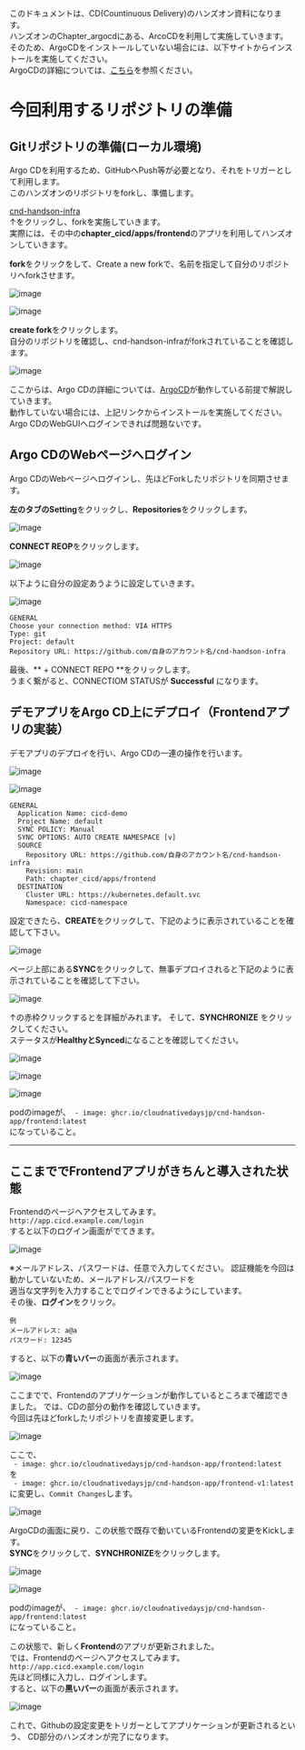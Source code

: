 
このドキュメントは、CD(Countinuous Delivery)のハンズオン資料になります。  
ハンズオンのChapter_argocdにある、ArcoCDを利用して実施していきます。  
そのため、ArgoCDをインストールしていない場合には、以下サイトからインストールを実施してください。  
ArgoCDの詳細については、[こちら](https://github.com/cloudnativedaysjp/cnd-handson/blob/main/chapter_argocd/README_webui.md)を参照ください。  

# 今回利用するリポジトリの準備  
## Gitリポジトリの準備(ローカル環境)

Argo CDを利用するため、GitHubへPush等が必要となり、それをトリガーとして利用します。  
このハンズオンのリポジトリをforkし、準備します。

[cnd-handson-infra](https://github.com/cloudnativedaysjp/cnd-handson-infra)  
↑をクリックし、forkを実施していきます。  
実際には、その中の**chapter_cicd/apps/frontend**のアプリを利用してハンズオンしていきます。

**fork**をクリックをして、Create a new forkで、名前を指定して自分のリポジトリへforkさせます。  

![image](image/fork1.png)


![image](image/fork2.png)

**create fork**をクリックします。  
自分のリポジトリを確認し、cnd-handson-infraがforkされていることを確認します。  

![image](image/fork3.png)

ここからは、Argo CDの詳細については、[ArgoCD](https://github.com/cloudnativedaysjp/cnd-handson/blob/main/chapter_argocd/README_webui.md)が動作している前提で解説していきます。  
動作していない場合には、上記リンクからインストールを実施してください。  
Argo CDのWebGUIへログインできれば問題ないです。  

## Argo CDのWebページへログイン
Argo CDのWebページへログインし、先ほどForkしたリポジトリを同期させます。  

**左のタブのSetting**をクリックし、**Repositories**をクリックします。

![image](image/repository1.png)

**CONNECT REOP**をクリックします。

![image](image/repository2.png)

以下ように自分の設定あうように設定していきます。  

![image](image/repository3.png)

```
GENERAL
Choose your connection method: VIA HTTPS
Type: git
Project: default
Repository URL: https://github.com/自身のアカウント名/cnd-handson-infra
```
最後、** + CONNECT REPO **をクリックします。  
うまく繋がると、CONNECTIOM STATUSが **Successful** になります。  

## デモアプリをArgo CD上にデプロイ（Frontendアプリの実装）
デモアプリのデプロイを行い、Argo CDの一連の操作を行います。

![image](image/app_deploy1.png)

![image](image/app_deploy2.png)

```
GENERAL
  Application Name: cicd-demo
  Project Name: default
  SYNC POLICY: Manual
  SYNC OPTIONS: AUTO CREATE NAMESPACE [v]
  SOURCE
    Repository URL: https://github.com/自身のアカウント名/cnd-handson-infra
    Revision: main
    Path: chapter_cicd/apps/frontend
  DESTINATION
    Cluster URL: https://kubernetes.default.svc
    Namespace: cicd-namespace
```

設定できたら、**CREATE**をクリックして、下記のように表示されていることを確認して下さい。　　

![image](image/apps1.png)

ページ上部にある**SYNC**をクリックして、無事デプロイされると下記のように表示されていることを確認して下さい。  


![image](image/status1.png)

↑の赤枠クリックするとを詳細がみれます。
そして、**SYNCHRONIZE** をクリックしてください。  
ステータスが**HealthyとSynced**になることを確認してください。

![image](image/status2.png)

![image](image/status3.png)

![image](image/app_ver1.png)

podのimageが、` - image: ghcr.io/cloudnativedaysjp/cnd-handson-app/frontend:latest`  
になっていること。


---
## ここまででFrontendアプリがきちんと導入された状態
Frontendのページへアクセスしてみます。  
`http://app.cicd.example.com/login`  
すると以下のログイン画面がでてきます。  

![image](image/applogin1.png)

※メールアドレス、パスワードは、任意で入力してください。
認証機能を今回は動かしていないため、メールアドレス/パスワードを  
適当な文字列を入力することでログインできるようにしています。  
その後、**ログイン**をクリック。

```
例
メールアドレス: a@a
パスワード: 12345
```

すると、以下の**青いバー**の画面が表示されます。  

![image](image/login1.png)

ここまでで、Frontendのアプリケーションが動作しているところまで確認できました。
では、CDの部分の動作を確認していきます。  
今回は先ほどforkしたリポジトリを直接変更します。  

![image](image/repo1.png)

ここで、  
` - image: ghcr.io/cloudnativedaysjp/cnd-handson-app/frontend:latest`  
を  
` - image: ghcr.io/cloudnativedaysjp/cnd-handson-app/frontend-v1:latest`  
に変更し、`Commit Changes`します。  

![image](image/repo2.png)

ArgoCDの画面に戻り、この状態で既存で動いているFrontendの変更をKickします。  
**SYNC**をクリックして、**SYNCHRONIZE**をクリックします。  

![image](image/argo11.png)

![image](image/app_ver2.png)

podのimageが、` - image: ghcr.io/cloudnativedaysjp/cnd-handson-app/frontend:latest`  
になっていること。

この状態で、新しく**Frontend**のアプリが更新されました。  
では、Frontendのページへアクセスしてみます。  
`http://app.cicd.example.com/login`  
先ほど同様に入力し、ログインします。  
すると、以下の**黒いバー**の画面が表示されます。  

![image](image/login2.png)

これで、Githubの設定変更をトリガーとしてアプリケーションが更新されるという、
CD部分のハンズオンが完了になります。


